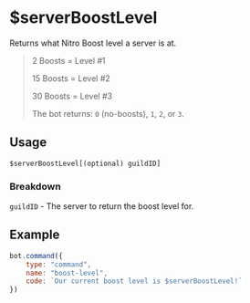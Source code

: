 # $serverBoostLevel
Returns what Nitro Boost level a server is at.

> 2 Boosts = Level #1
>
> 15 Boosts = Level #2
>
> 30 Boosts = Level #3
>
> The bot returns: `0` (no-boosts), `1`, `2`, or `3`.

## Usage
```
$serverBoostLevel[(optional) guildID]
```

### Breakdown
`guildID` - The server to return the boost level for.

## Example
```js
bot.command({
    type: "command", 
    name: "boost-level", 
    code: `Our current boost level is $serverBoostLevel!`
})
```
